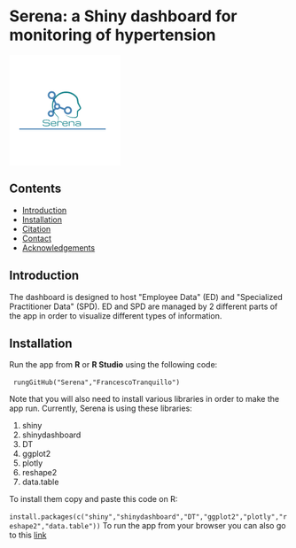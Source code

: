 #  Serena: a Shiny dashboard for monitoring of hypertension

<img src="www/logo2.png" align="center" />


## Contents

- [Introduction](introduction)
- [Installation](installation)
- [Citation](citation)
- [Contact](contact)
- [Acknowledgements](acknowledgements)

## Introduction
The dashboard is designed to host "Employee Data" (ED) and "Specialized Practitioner Data" (SPD). ED and SPD are managed by 2 different parts of the app in order to visualize different types of information.

## Installation

Run the app from **R** or **R Studio** using the following code:

` rungGitHub("Serena","FrancescoTranquillo")`

Note that you will also need to install various libraries in order to make the app run.
Currently, Serena is using these libraries:
1. shiny
2. shinydashboard
3.  DT
4.  ggplot2
5.  plotly
6. reshape2
7. data.table

To install them copy and paste this code on R:

`install.packages(c("shiny","shinydashboard","DT","ggplot2","plotly","reshape2","data.table"))`
To run the app from your browser you can also go to this [link](https://FrancescoTranquillo.shinyapps.io/Medinfo/)
